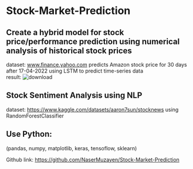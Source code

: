 # Stock-Market-Prediction

## Create a hybrid model for stock price/performance prediction using numerical analysis of historical stock prices
dataset: www.finance.yahoo.com predicts Amazon stock price for 30 days after 17-04-2022 using LSTM to predict time-series data
 <br />result:
![download](https://user-images.githubusercontent.com/46111662/164337740-77db0a8a-0dcc-48e5-a55d-1021f4b99062.png)


## Stock Sentiment Analysis using NLP
dataset: https://www.kaggle.com/datasets/aaron7sun/stocknews
using RandomForestClassifier

## Use Python:
(pandas, numpy, matplotlib, keras, tensoflow, sklearn)

Github link: https://github.com/NaserMuzayen/Stock-Market-Prediction
